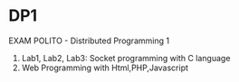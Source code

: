 # DP1

EXAM POLITO - Distributed Programming 1

  1) Lab1, Lab2, Lab3: Socket programming with C language
  2) Web Programming with Html,PHP,Javascript
